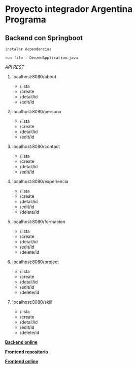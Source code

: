 # Proyecto integrador Argentina Programa
## Backend con Springboot

```
instalar dependencias

run file - DevzedApplication.java
```


*API REST*

1. localhost:8080/about
   * /lista
   * /create
   * /detail/id
   * /edit/id

1. localhost:8080/persona
   * /lista
   * /create
   * /detail/id
   * /edit/id

1. localhost:8080/contact
   * /lista
   * /create
   * /detail/id
   * /edit/id

1. localhost:8080/experiencia
   * /lista
   * /create
   * /detail/id
   * /edit/id
   * /delete/id

1. localhost:8080/formacion
   * /lista
   * /create
   * /detail/id
   * /edit/id
   * /delete/id

1. localhost:8080/project
   * /lista
   * /create
   * /detail/id
   * /edit/id
   * /delete/id

1. localhost:8080/skill
   * /lista
   * /create
   * /detail/id
   * /edit/id
   * /delete/id


**[Backend online](https://backend-argentina-programa.onrender.com/)**

**[Frontend repositorio](https://github.com/Ezequielz/frontend-portfolio)**


**[Frontend online](https://devzedportfolio.web.app/)**